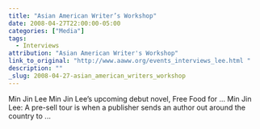 ```yaml
---
title: "Asian American Writer’s Workshop"
date: 2008-04-27T22:00:00-05:00
categories: ["Media"]
tags:
  - Interviews
attribution: "Asian American Writer's Workshop"
link_to_original: "http://www.aaww.org/events_interviews_lee.html "
description: ""
_slug: 2008-04-27-asian_american_writers_workshop
---
```


Min Jin Lee Min Jin Lee’s upcoming debut novel, Free Food for ... Min Jin Lee: A pre-sell tour is when a publisher sends an author out around the country to ...
